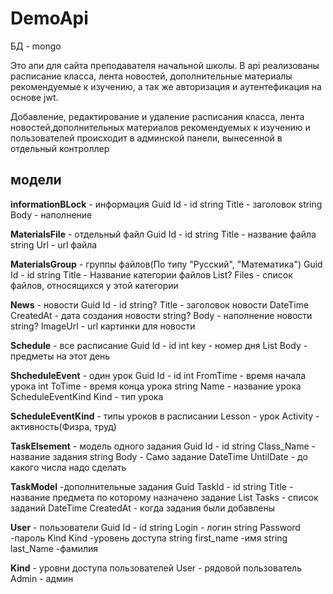 # DemoApi
БД - mongo

Это апи для сайта преподавателя начальной школы. В api реализованы расписание класса, лента новостей,
дополнительные материалы рекомендуемые к изучению, а так же авторизация и аутентефикация на основе jwt.

Добавление, редактирование и удаление расписания класса, лента новостей,дополнительных материалов рекомендуемых к изучению и пользователей происходит в админской панели, вынесенной в отдельный контроллер

  ## модели
  **informationBLock** - информация
        Guid Id - id
        string Title - заголовок 
        string Body - наполнение

  **MaterialsFile** - отдельный файл
        Guid Id - id
        string Title - название файла
        string Url - url файла

  **MaterialsGroup** - группы файлов(По типу "Русский", "Математика")
        Guid Id - id 
        string Title - Название категории файлов 
        List<MaterialsFile>? Files - список файлов, относящихся у этой категории
  
  **News** - новости 
        Guid Id - id
        string? Title - заголовок новости 
        DateTime CreatedAt - дата создания новости 
        string? Body - наполнение новости
        string? ImageUrl - url картинки для новости
  
  **Schedule** - все расписание 
        Guid Id - id
        int key - номер дня 
        List<ScheduleEvent> Body - предметы на этот день 

  **ShcheduleEvent** - один урок
        Guid Id - id
        int FromTime - время начала урока
        int ToTime - время конца урока
        string Name - название урока
        ScheduleEventKind Kind - тип урока

  **ScheduleEventKind** - типы уроков в расписании
        Lesson - урок
        Activity - активность(Физра, труд)

  **TaskElsement** - модель одного задания
        Guid Id - id
        string Class_Name - название задания
        string Body - Само задание
        DateTime UntilDate - до какого числа надо сделать   

  **TaskModel** -дополнительные задания
        Guid TaskId - id
        string Title  - название предмета по которому назначено задание
        List<TaskElement> Tasks - список заданий 
        DateTime CreatedAt - когда задания были добавлены
        
  **User** - пользователи
        Guid Id - id
        string Login - логин 
        string Password -пароль
        Kind Kind -уровень доступа
        string first_name  -имя
        string last_Name -фамилия

  **Kind** - уровни доступа пользователей
        User - рядовой пользователь
        Admin - админ
    
